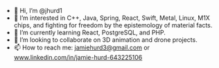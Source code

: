 - 👋 Hi, I’m @jhurd1
- 👀 I’m interested in C++, Java, Spring, React, Swift, Metal, Linux, M1X chips, and fighting for freedom by the epistemology of material facts.
- 🌱 I’m currently learning React, PostgreSQL, and PHP.
- 💞️ I’m looking to collaborate on 3D animation and drone projects.
- 📫 How to reach me: jamiehurd3@gmail.com or www.linkedin.com/in/jamie-hurd-643225106

<!---
jhurd1/jhurd1 is a ✨ special ✨ repository because its `README.md` (this file) appears on your GitHub profile.
You can click the Preview link to take a look at your changes.
--->
